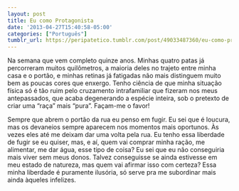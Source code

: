 ```yaml
---
layout: post
title: Eu como Protagonista
date: '2013-04-27T15:40:58-05:00'
categories: ["Português"]
tumblr_url: https://peripatetico.tumblr.com/post/49033487360/eu-como-protagonista
---
```

Na semana que vem completo quinze anos. Minhas quatro patas já percorreram muitos quilômetros, a maioria deles no trajeto entre minha casa e o portão, e minhas retinas já fatigadas não mais distinguem muito bem as poucas cores que enxergo. Tenho ciência de que minha situação física só é tão ruim pelo cruzamento intrafamiliar que fizeram nos meus antepassados, que acaba degenerando a espécie inteira, sob o pretexto de criar uma “raça” mais “pura”. Façam-me o favor!

Sempre que abrem o portão da rua eu penso em fugir. Eu sei que é loucura, mas os devaneios sempre aparecem nos momentos mais oportunos. Às vezes eles até me deixam dar uma volta pela rua. Eu tenho essa liberdade de fugir se eu quiser, mas, e aí, quem vai comprar minha ração, me alimentar, me dar água, esse tipo de coisa? Eu sei que eu não conseguiria mais viver sem meus donos. Talvez conseguisse se ainda estivesse em meu estado de natureza, mas quem vai afirmar isso com certeza? Essa minha liberdade é puramente ilusória, só serve pra me subordinar mais ainda àqueles infelizes.


